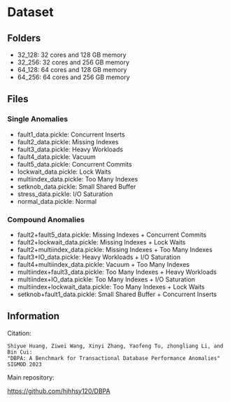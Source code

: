 # Dataset

## Folders
+ 32_128: 32 cores and 128 GB memory
+ 32_256: 32 cores and 256 GB memory
+ 64_128: 64 cores and 128 GB memory
+ 64_256: 64 cores and 256 GB memory

## Files

### Single Anomalies
+ fault1_data.pickle: Concurrent Inserts
+ fault2_data.pickle: Missing Indexes
+ fault3_data.pickle: Heavy Workloads
+ fault4_data.pickle: Vacuum
+ fault5_data.pickle: Concurrent Commits
+ lockwait_data.pickle: Lock Waits
+ multiindex_data.pickle: Too Many Indexes
+ setknob_data.pickle: Small Shared Buffer
+ stress_data.pickle: I/O Saturation
+ normal_data.pickle: Normal

### Compound Anomalies
+ fault2+fault5_data.pickle: Missing Indexes + Concurrent Commits
+ fault2+lockwait_data.pickle: Missing Indexes + Lock Waits
+ fault2+multiindex_data.pickle: Missing Indexes + Too Many Indexes
+ fault3+IO_data.pickle: Heavy Workloads + I/O Saturation
+ fault4+multiindex_data.pickle: Vacuum + Too Many Indexes
+ multiindex+fault3_data.pickle: Too Many Indexes + Heavy Workloads
+ multiindex+IO_data.pickle: Too Many Indexes + I/O Saturation
+ multiindex+lockwait_data.pickle: Too Many Indexes + Lock Waits
+ setknob+fault1_data.pickle: Small Shared Buffer + Concurrent Inserts

## Information

Citation:

```
Shiyue Huang, Ziwei Wang, Xinyi Zhang, Yaofeng Tu, zhongliang Li, and Bin Cui:
"DBPA: A Benchmark for Transactional Database Performance Anomalies"
SIGMOD 2023
```

Main repository:

https://github.com/hjhhsy120/DBPA
